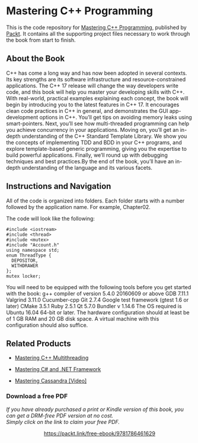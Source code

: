 


# Mastering C++ Programming
This is the code repository for [Mastering C++ Programming](https://www.packtpub.com/application-development/mastering-c-programming?utm_source=github&utm_medium=repository&utm_campaign=9781786461629), published by [Packt](https://www.packtpub.com/?utm_source=github). It contains all the supporting project files necessary to work through the book from start to finish.
## About the Book
C++ has come a long way and has now been adopted in several contexts. Its key strengths are its software infrastructure and resource-constrained applications. The C++ 17 release will change the way developers write code, and this book will help you master your developing skills with C++. With real-world, practical examples explaining each concept, the book will begin by introducing you to the latest features in C++ 17. It encourages clean code practices in C++ in general, and demonstrates the GUI app-development options in C++. You’ll get tips on avoiding memory leaks using smart-pointers. Next, you’ll see how multi-threaded programming can help you achieve concurrency in your applications. Moving on, you’ll get an in-depth understanding of the C++ Standard Template Library. We show you the concepts of implementing TDD and BDD in your C++ programs, and explore template-based generic programming, giving you the expertise to build powerful applications. Finally, we’ll round up with debugging techniques and best practices.By the end of the book, you’ll have an in-depth understanding of the language and its various facets.
## Instructions and Navigation
All of the code is organized into folders. Each folder starts with a number followed by the application name. For example, Chapter02.



The code will look like the following:
```
#include <iostream>
#include <thread>
#include <mutex>
#include "Account.h"
using namespace std;
enum ThreadType {
  DEPOSITOR,
  WITHDRAWER
};
mutex locker;
```

You will need to be equipped with the following tools before you get started with the book:
g++ compiler of version 5.4.0 20160609 or above
GDB 7.11.1
Valgrind 3.11.0
Cucumber-cpp Git 2.7.4
Google test framework (gtest 1.6 or later)
CMake 3.5.1
Ruby 2.5.1
Qt 5.7.0
Bundler v 1.14.6
The OS required is Ubuntu 16.04 64-bit or later. The hardware configuration should at least be of 1 GB RAM and 20 GB disk space. A virtual machine with this configuration should also suffice.

## Related Products
* [Mastering C++ Multithreading](https://www.packtpub.com/application-development/mastering-c-multithreading?utm_source=github&utm_medium=repository&utm_campaign=9781787121706)

* [Mastering C# and .NET Framework](https://www.packtpub.com/application-development/mastering-c-and-net-framework?utm_source=github&utm_medium=repository&utm_campaign=9781785884375)

* [Mastering Cassandra [Video]](https://www.packtpub.com/big-data-and-business-intelligence/mastering-cassandra-video?utm_source=github&utm_medium=repository&utm_campaign=9781784396381)

### Download a free PDF

 <i>If you have already purchased a print or Kindle version of this book, you can get a DRM-free PDF version at no cost.<br>Simply click on the link to claim your free PDF.</i>
<p align="center"> <a href="https://packt.link/free-ebook/9781786461629">https://packt.link/free-ebook/9781786461629 </a> </p>